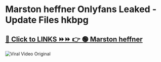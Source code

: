
 # Marston heffner Onlyfans Leaked - Update Files hkbpg

## <h2><a href="https://clipsfans.com/Marston_heffner&ref=git">🔗 Click to LINKS ⏩⏩ 👉 🟢 Marston heffner </a></h2>

<a href="https://clipsfans.com/Marston_heffner&ref=git" rel="nofollow" data-target="animated-image.originalLink"><img src="https://i.ibb.co.com/xMMVF88/686577567.gif" alt="Viral Video Original" style="max-width: 100%; display: inline-block;" data-target="animated-image.originalImage"></a>

